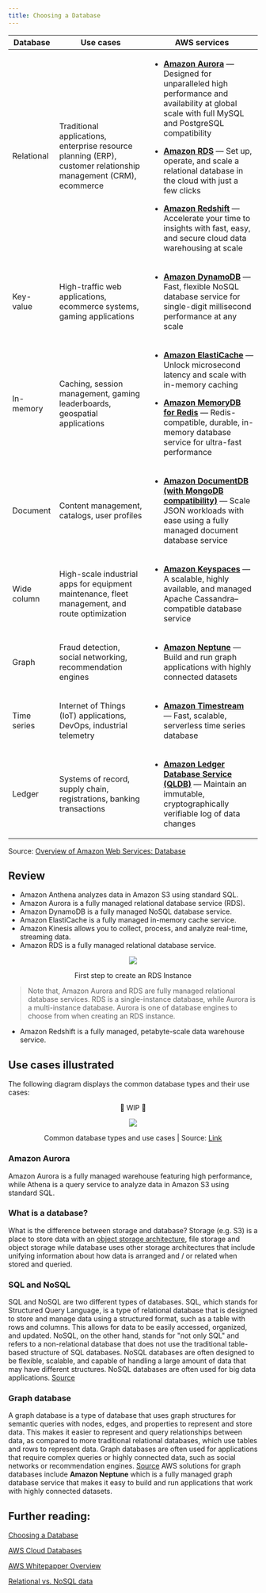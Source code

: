 ```yaml
---
title: Choosing a Database
---
```


<div class="table-contents"><table id="w596aac17c27b7b3"><thead>
     <tr>
      <th>Database</th>
      <th>Use cases</th>
      <th>AWS services</th>
     </tr>
    </thead>
     <tbody><tr>
      <td>Relational</td>
      <td>
       <p>Traditional applications, enterprise resource planning (ERP), customer relationship
        management (CRM), ecommerce</p>
      </td>
      <td>
       <div class="itemizedlist">
       <ul class="itemizedlist" type="disc"><li class="listitem">
         <p><b><a href="https://aws.amazon.com/rds/aurora/" rel="noopener noreferrer" target="_blank"><span>Amazon Aurora</span></a></b> — Designed for unparalleled high performance and availability at global scale with full MySQL and PostgreSQL compatibility</p>
        </li><li class="listitem">
         <p><b><a href="https://aws.amazon.com/rds/" rel="noopener noreferrer" target="_blank"><span>Amazon RDS</span></a></b> — Set up, operate, and scale a relational database in the cloud with just a few clicks</p>
        </li><li class="listitem">
        <p><b><a href="https://aws.amazon.com/redshift/" rel="noopener noreferrer" target="_blank"><span>Amazon Redshift</span></a></b> — Accelerate your time to insights with fast, easy, and secure cloud data warehousing at scale</p>
        </li></ul></div>
      </td>
     </tr>
     <tr>
      <td>Key-value</td>
      <td>
       <p>High-traffic web applications, ecommerce systems, gaming applications </p>
      </td>
      <td>
       <div class="itemizedlist">
       <ul class="itemizedlist" type="disc"><li class="listitem">
         <p><b><a href="https://aws.amazon.com/dynamodb/" rel="noopener noreferrer" target="_blank"><span>Amazon DynamoDB</span></a></b> — Fast, flexible NoSQL database service for single-digit millisecond performance at any scale</p>
        </li></ul></div>
      </td>
     </tr>
     <tr>
      <td>In-memory</td>
      <td>
       <p>Caching, session management, gaming leaderboards, geospatial applications </p>
      </td>
      <td>
       <div class="itemizedlist">
       <ul class="itemizedlist" type="disc"><li class="listitem">
         <p><b><a href="https://aws.amazon.com/elasticache/" rel="noopener noreferrer" target="_blank"><span>Amazon ElastiCache</span></a></b> — Unlock microsecond latency and scale with in-memory caching</p>
        </li><li class="listitem">
         <p><b><a href="https://aws.amazon.com/memorydb/" rel="noopener noreferrer" target="_blank"><span>Amazon MemoryDB for Redis</span></a></b> — Redis-compatible, durable, in-memory database service for ultra-fast performance</p>
        </li></ul></div>
      </td>
     </tr>
     <tr>
      <td>Document</td>
      <td>
       <p>Content management, catalogs, user profiles</p>
      </td>
      <td>
       <div class="itemizedlist">
       <ul class="itemizedlist" type="disc"><li class="listitem">
         <p><b><a href="https://aws.amazon.com/documentdb/" rel="noopener noreferrer" target="_blank"><span>Amazon DocumentDB (with MongoDB compatibility)</span></a></b> — Scale JSON workloads with ease using a fully managed document database service</p>
        </li></ul></div>
      </td>
     </tr>
     <tr>
      <td>Wide column</td>
      <td>
       <p>High-scale industrial apps for equipment maintenance, fleet management, and route
        optimization</p>
      </td>
      <td>
       <div class="itemizedlist">
       <ul class="itemizedlist" type="disc"><li class="listitem">
         <p><b><a href="https://aws.amazon.com/keyspaces/" rel="noopener noreferrer" target="_blank"><span>Amazon Keyspaces</span></a></b> — A scalable, highly available, and managed Apache Cassandra–compatible database service </p>
        </li></ul></div>
      </td>
     </tr>
     <tr>
      <td>Graph</td>
      <td>
       <p>Fraud detection, social networking, recommendation engines </p>
      </td>
      <td>
       <div class="itemizedlist">
       <ul class="itemizedlist" type="disc"><li class="listitem">
         <p><b><a href="https://aws.amazon.com/neptune/" rel="noopener noreferrer" target="_blank"><span>Amazon Neptune</span></a></b> — Build and run graph applications with highly connected datasets</p>
        </li></ul></div>
      </td>
     </tr>
     <tr>
      <td>Time series</td>
      <td>
       <p>Internet of Things (IoT) applications, DevOps, industrial telemetry </p>
      </td>
      <td>     
      <div class="itemizedlist">
      <ul class="itemizedlist" type="disc"><li class="listitem">
        <p><b><a href="https://aws.amazon.com/timestream/" rel="noopener noreferrer" target="_blank"><span>Amazon Timestream</span></a></b> — Fast, scalable, serverless time series database</p>
       </li></ul></div></td>
     </tr>
     <tr>
      <td>Ledger</td>
      <td>
       <p> Systems of record, supply chain, registrations, banking transactions </p>
      </td>
      <td>     
      <div class="itemizedlist">
      <ul class="itemizedlist" type="disc"><li class="listitem">
        <p><b><a href="https://aws.amazon.com/qldb/" rel="noopener noreferrer" target="_blank"><span>Amazon Ledger Database
         Service (QLDB)</span></a></b> — Maintain an immutable, cryptographically verifiable log of data changes</p>
       </li></ul></div></td>
     </tr>
    </tbody></table></div>

Source: [Overview of Amazon Web Services: Database](https://docs.aws.amazon.com/whitepapers/latest/aws-overview/database.html)

## Review

- Amazon Anthena analyzes data in Amazon S3 using standard SQL.
- Amazon Aurora is a fully managed relational database service (RDS).
- Amazon DynamoDB is a fully managed NoSQL database service.
- Amazon ElastiCache is a fully managed in-memory cache service.
- Amazon Kinesis allows you to collect, process, and analyze real-time, streaming data.
- Amazon RDS is a fully managed relational database service.
<div>
<div align="center"><img src={require('@site/static/img/create-an-RDS-Instance.png').default} /></div>
<div><p align="center">First step to create an RDS Instance</p></div>
</div>

> Note that, Amazon Aurora and RDS are fully managed relational database services. RDS is a single-instance database, while Aurora is a multi-instance database. Aurora is one of database engines to choose from when creating an RDS instance.

- Amazon Redshift is a fully managed, petabyte-scale data warehouse service.

## Use cases illustrated
The following diagram displays the common database types and their use cases:

<p align="center">🚧 WIP 🚧</p>

<div>
<div align="center"><img src="https://explore.skillbuilder.aws/files/a/w/aws_prod1_docebosaas_com/1671188400/EMNMg2o2KnTiDN3O_VyxZg/tincan/e92d27afbf892bd9807456c5d88e791f486908d4/assets/R0HqezCB8zS9lJPh_eeau9cRT_EMP1sas.png" /></div>
<div><p align="center">Common database types and use cases | Source: <a href="https://aws.amazon.com/products/databases/">Link</a></p></div>
</div>

### Amazon Aurora
Amazon Aurora is a fully managed warehouse featuring high performance, while Athena is a query service to analyze data in Amazon S3 using standard SQL.

### What is a database?
What is the difference between storage and database? Storage (e.g. S3) is a place to store data with an [object storage architecture](https://en.wikipedia.org/wiki/Object_storage), file storage and object storage while database uses other storage architectures that include unifying information about how data is arranged and / or related when stored and queried.

### SQL and NoSQL
SQL and NoSQL are two different types of databases. SQL, which stands for Structured Query Language, is a type of relational database that is designed to store and manage data using a structured format, such as a table with rows and columns. This allows for data to be easily accessed, organized, and updated. NoSQL, on the other hand, stands for "not only SQL" and refers to a non-relational database that does not use the traditional table-based structure of SQL databases. NoSQL databases are often designed to be flexible, scalable, and capable of handling a large amount of data that may have different structures. NoSQL databases are often used for big data applications. [Source](https://www.ibm.com/cloud/learn/sql-vs-nosql) 

### Graph database
A graph database is a type of database that uses graph structures for semantic queries with nodes, edges, and properties to represent and store data. This makes it easier to represent and query relationships between data, as compared to more traditional relational databases, which use tables and rows to represent data. Graph databases are often used for applications that require complex queries or highly connected data, such as social networks or recommendation engines. [Source](https://www.ibm.com/cloud/learn/graph-databases)
AWS solutions for graph databases include **Amazon Neptune** which is a fully managed graph database service that makes it easy to build and run applications that work with highly connected datasets.
## Further reading:

[Choosing a Database](https://aws.amazon.com/startups/start-building/how-to-choose-a-database/)

[AWS Cloud Databases](https://aws.amazon.com/products/databases/)

[AWS Whitepapper Overview](https://d0.awsstatic.com/whitepapers/aws-overview.pdf)

[Relational vs. NoSQL data](https://learn.microsoft.com/en-us/dotnet/architecture/cloud-native/relational-vs-nosql-data?source=docs)